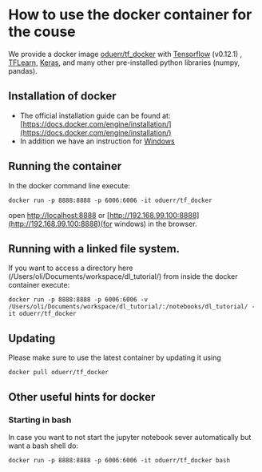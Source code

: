 # How to use the docker container for the couse

We provide a docker image [oduerr/tf_docker](https://github.com/oduerr/tf_docker) with [Tensorflow](http://www.tensorflow.org) (v0.12.1) , [TFLearn](http://tflearn.org/), [Keras](https://keras.io/), and many other pre-installed python libraries (numpy, pandas). 

## Installation of docker

* The official installation guide can be found at: [https://docs.docker.com/engine/installation/](https://docs.docker.com/engine/installation/)
* In addition we have an instruction for [Windows](https://dl.dropboxusercontent.com/u/9154523/zhaw/how.to.docker-v4.pdf)


## Running the container
In the docker command line execute:

```
docker run -p 8888:8888 -p 6006:6006 -it oduerr/tf_docker
```
open [http://localhost:8888](http://localhost:8888) or [http://192.168.99.100:8888](http://192.168.99.100:8888)(for windows) in the browser. 

## Running with a linked file system.
If you want to access a directory here (/Users/oli/Documents/workspace/dl_tutorial/) from inside the docker container execute:

```
docker run -p 8888:8888 -p 6006:6006 -v /Users/oli/Documents/workspace/dl_tutorial/:/notebooks/dl_tutorial/ -it oduerr/tf_docker
```


## Updating
Please make sure to use the latest container by updating it using 

```
docker pull oduerr/tf_docker
```

## Other useful hints for docker

### Starting in bash
In case you want to not start the jupyter notebook sever automatically but want a bash shell do:

```
docker run -p 8888:8888 -p 6006:6006 -it oduerr/tf_docker bash
```








